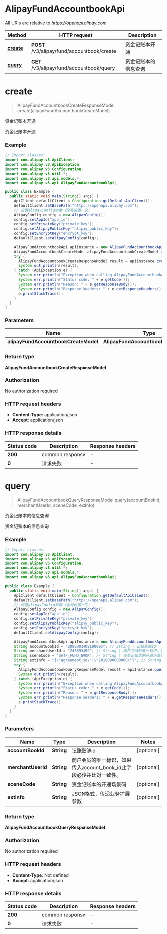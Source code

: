 # AlipayFundAccountbookApi

All URIs are relative to *https://openapi.alipay.com*

| Method | HTTP request | Description |
|------------- | ------------- | -------------|
| [**create**](AlipayFundAccountbookApi.md#create) | **POST** /v3/alipay/fund/accountbook/create | 资金记账本开通 |
| [**query**](AlipayFundAccountbookApi.md#query) | **GET** /v3/alipay/fund/accountbook/query | 资金记账本的信息查询 |


<a name="create"></a>
# **create**
> AlipayFundAccountbookCreateResponseModel create(alipayFundAccountbookCreateModel)

资金记账本开通

资金记账本开通

### Example
```java
// Import classes:
import com.alipay.v3.ApiClient;
import com.alipay.v3.ApiException;
import com.alipay.v3.Configuration;
import com.alipay.v3.util.*;
import com.alipay.v3.api.models.*;
import com.alipay.v3.api.AlipayFundAccountbookApi;

public class Example {
  public static void main(String[] args) {
    ApiClient defaultClient = Configuration.getDefaultApiClient();
    defaultClient.setBasePath("https://openapi.alipay.com");
    // 设置alipayConfig参数（全局设置一次）
    AlipayConfig config = new AlipayConfig();
    config.setAppId("app_id");
    config.setPrivateKey("private_key");
    config.setAlipayPublicKey("alipay_public_key");
    config.setEncryptKey("encrypt_key");
    defaultClient.setAlipayConfig(config);

    AlipayFundAccountbookApi apiInstance = new AlipayFundAccountbookApi(defaultClient);
    AlipayFundAccountbookCreateModel alipayFundAccountbookCreateModel = new AlipayFundAccountbookCreateModel(); // AlipayFundAccountbookCreateModel | 
    try {
      AlipayFundAccountbookCreateResponseModel result = apiInstance.create(alipayFundAccountbookCreateModel);
      System.out.println(result);
    } catch (ApiException e) {
      System.err.println("Exception when calling AlipayFundAccountbookApi#create");
      System.err.println("Status code: " + e.getCode());
      System.err.println("Reason: " + e.getResponseBody());
      System.err.println("Response headers: " + e.getResponseHeaders());
      e.printStackTrace();
    }
  }
}
```

### Parameters

| Name | Type | Description  | Notes |
|------------- | ------------- | ------------- | -------------|
| **alipayFundAccountbookCreateModel** | **AlipayFundAccountbookCreateModel**|  | [optional] |

### Return type

**AlipayFundAccountbookCreateResponseModel**

### Authorization

No authorization required

### HTTP request headers

 - **Content-Type**: application/json
 - **Accept**: application/json

### HTTP response details
| Status code | Description | Response headers |
|-------------|-------------|------------------|
| **200** | common response |  -  |
| **0** | 请求失败 |  -  |

<a name="query"></a>
# **query**
> AlipayFundAccountbookQueryResponseModel query(accountBookId, merchantUserId, sceneCode, extInfo)

资金记账本的信息查询

资金记账本的信息查询

### Example
```java
// Import classes:
import com.alipay.v3.ApiClient;
import com.alipay.v3.ApiException;
import com.alipay.v3.Configuration;
import com.alipay.v3.util.*;
import com.alipay.v3.api.models.*;
import com.alipay.v3.api.AlipayFundAccountbookApi;

public class Example {
  public static void main(String[] args) {
    ApiClient defaultClient = Configuration.getDefaultApiClient();
    defaultClient.setBasePath("https://openapi.alipay.com");
    // 设置alipayConfig参数（全局设置一次）
    AlipayConfig config = new AlipayConfig();
    config.setAppId("app_id");
    config.setPrivateKey("private_key");
    config.setAlipayPublicKey("alipay_public_key");
    config.setEncryptKey("encrypt_key");
    defaultClient.setAlipayConfig(config);

    AlipayFundAccountbookApi apiInstance = new AlipayFundAccountbookApi(defaultClient);
    String accountBookId = "2088001409188095"; // String | 记账账簿id
    String merchantUserId = "243893499"; // String | 商户会员的唯一标识，如果传入account_book_id此字段必传并比对一致性。
    String sceneCode = "SATF_FUND_BOOK"; // String | 资金记账本的开通场景码
    String extInfo = "{\"agreement_no\":\"2019000000000\"}"; // String | JSON格式，传递业务扩展参数
    try {
      AlipayFundAccountbookQueryResponseModel result = apiInstance.query(accountBookId, merchantUserId, sceneCode, extInfo);
      System.out.println(result);
    } catch (ApiException e) {
      System.err.println("Exception when calling AlipayFundAccountbookApi#query");
      System.err.println("Status code: " + e.getCode());
      System.err.println("Reason: " + e.getResponseBody());
      System.err.println("Response headers: " + e.getResponseHeaders());
      e.printStackTrace();
    }
  }
}
```

### Parameters

| Name | Type | Description  | Notes |
|------------- | ------------- | ------------- | -------------|
| **accountBookId** | **String**| 记账账簿id | [optional] |
| **merchantUserId** | **String**| 商户会员的唯一标识，如果传入account_book_id此字段必传并比对一致性。 | [optional] |
| **sceneCode** | **String**| 资金记账本的开通场景码 | [optional] |
| **extInfo** | **String**| JSON格式，传递业务扩展参数 | [optional] |

### Return type

**AlipayFundAccountbookQueryResponseModel**

### Authorization

No authorization required

### HTTP request headers

 - **Content-Type**: Not defined
 - **Accept**: application/json

### HTTP response details
| Status code | Description | Response headers |
|-------------|-------------|------------------|
| **200** | common response |  -  |
| **0** | 请求失败 |  -  |

